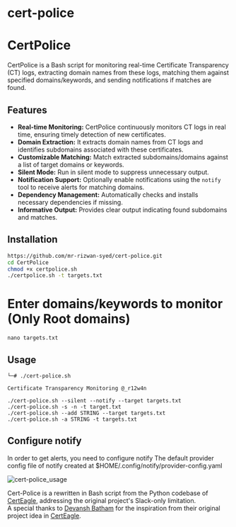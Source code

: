 # cert-police

# CertPolice

CertPolice is a Bash script for monitoring real-time Certificate Transparency (CT) logs, extracting domain names from these logs, matching them against specified domains/keywords, and sending notifications if matches are found.

## Features

- **Real-time Monitoring:** CertPolice continuously monitors CT logs in real time, ensuring timely detection of new certificates.
- **Domain Extraction:** It extracts domain names from CT logs and identifies subdomains associated with these certificates.
- **Customizable Matching:** Match extracted subdomains/domains against a list of target domains or keywords.
- **Silent Mode:** Run in silent mode to suppress unnecessary output.
- **Notification Support:** Optionally enable notifications using the `notify` tool to receive alerts for matching domains.
- **Dependency Management:** Automatically checks and installs necessary dependencies if missing.
- **Informative Output:** Provides clear output indicating found subdomains and matches.


## Installation

   ```bash
   https://github.com/mr-rizwan-syed/cert-police.git
   cd CertPolice
   chmod +x certpolice.sh
   ./certpolice.sh -t targets.txt
   ```
# Enter domains/keywords to monitor (Only Root domains)
```nano targets.txt```

## Usage

```
└─# ./cert-police.sh

Certificate Transparency Monitoring @_r12w4n

./cert-police.sh --silent --notify --target targets.txt
./cert-police.sh -s -n -t target.txt
./cert-police.sh --add STRING --target targets.txt
./cert-police.sh -a STRING -t targets.txt
```
## Configure notify 
In order to get alerts, you need to configure notify
The default provider config file of notify created at $HOME/.config/notify/provider-config.yaml

![cert-police_usage](https://i.imgur.com/mgbPgm0.png)


Cert-Police is a rewritten in Bash script from the Python codebase of [CertEagle](https://github.com/devanshbatham/CertEagle), addressing the original project's Slack-only limitation.<br>
A special thanks to [Devansh Batham](https://github.com/devanshbatham) for the inspiration from their original project idea in [CertEagle](https://github.com/devanshbatham/CertEagle).
